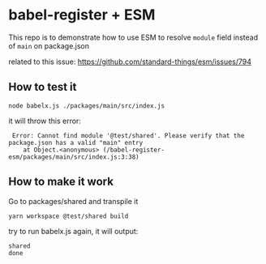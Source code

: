# babel-register + ESM

This repo is to demonstrate how to use ESM to resolve `module` field instead of `main` on package.json

related to this issue: https://github.com/standard-things/esm/issues/794

## How to test it

```
node babelx.js ./packages/main/src/index.js
```

it will throw this error:

```
 Error: Cannot find module '@test/shared'. Please verify that the package.json has a valid "main" entry
    at Object.<anonymous> (/babel-register-esm/packages/main/src/index.js:3:38)
```   
    
## How to make it work

Go to packages/shared and transpile it

```
yarn workspace @test/shared build
```

try to run babelx.js again, it will output:

```
shared
done
```

